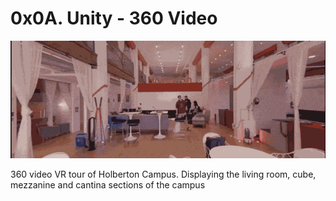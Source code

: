 # 0x0A. Unity - 360 Video

![alt text](https://github.com/Ken-Mens/0x0A-unity-360_video_tour/blob/master/Assets/Images/4fd49076a6664f03f124.gif)

360 video VR tour of Holberton Campus. Displaying the living room, cube, mezzanine and cantina sections of the campus
